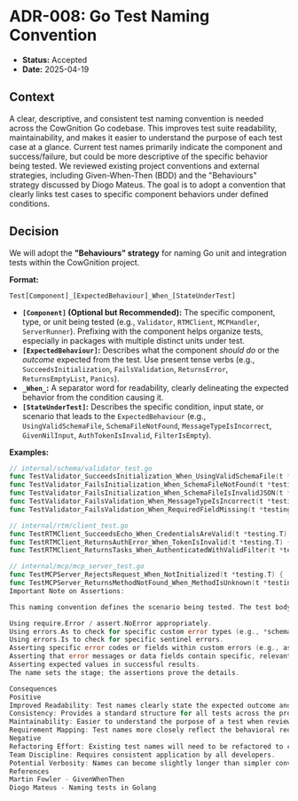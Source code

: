 # ADR-008: Go Test Naming Convention

- **Status:** Accepted
- **Date:** 2025-04-19

## Context

A clear, descriptive, and consistent test naming convention is needed across the CowGnition Go codebase. This improves test suite readability, maintainability, and makes it easier to understand the purpose of each test case at a glance. Current test names primarily indicate the component and success/failure, but could be more descriptive of the specific behavior being tested. We reviewed existing project conventions and external strategies, including Given-When-Then (BDD) and the "Behaviours" strategy discussed by Diogo Mateus. The goal is to adopt a convention that clearly links test cases to specific component behaviors under defined conditions.

## Decision

We will adopt the **"Behaviours" strategy** for naming Go unit and integration tests within the CowGnition project.

**Format:**

`Test[Component]_[ExpectedBehaviour]_When_[StateUnderTest]`

-   **`[Component]` (Optional but Recommended):** The specific component, type, or unit being tested (e.g., `Validator`, `RTMClient`, `MCPHandler`, `ServerRunner`). Prefixing with the component helps organize tests, especially in packages with multiple distinct units under test.
-   **`[ExpectedBehaviour]`:** Describes what the component *should do* or the *outcome* expected from the test. Use present tense verbs (e.g., `SucceedsInitialization`, `FailsValidation`, `ReturnsError`, `ReturnsEmptyList`, `Panics`).
-   **`_When_`:** A separator word for readability, clearly delineating the expected behavior from the condition causing it.
-   **`[StateUnderTest]`:** Describes the specific condition, input state, or scenario that leads to the `ExpectedBehaviour` (e.g., `UsingValidSchemaFile`, `SchemaFileNotFound`, `MessageTypeIsIncorrect`, `GivenNilInput`, `AuthTokenIsInvalid`, `FilterIsEmpty`).

**Examples:**

```go
// internal/schema/validator_test.go
func TestValidator_SucceedsInitialization_When_UsingValidSchemaFile(t *testing.T) { ... }
func TestValidator_FailsInitialization_When_SchemaFileNotFound(t *testing.T) { ... }
func TestValidator_FailsInitialization_When_SchemaFileIsInvalidJSON(t *testing.T) { ... }
func TestValidator_FailsValidation_When_MessageTypeIsIncorrect(t *testing.T) { ... }
func TestValidator_FailsValidation_When_RequiredFieldMissing(t *testing.T) { ... }

// internal/rtm/client_test.go
func TestRTMClient_SucceedsEcho_When_CredentialsAreValid(t *testing.T) { ... }
func TestRTMClient_ReturnsAuthError_When_TokenIsInvalid(t *testing.T) { ... }
func TestRTMClient_ReturnsTasks_When_AuthenticatedWithValidFilter(t *testing.T) { ... }

// internal/mcp/mcp_server_test.go
func TestMCPServer_RejectsRequest_When_NotInitialized(t *testing.T) { ... }
func TestMCPServer_ReturnsMethodNotFound_When_MethodIsUnknown(t *testing.T) { ... }
Important Note on Assertions:

This naming convention defines the scenario being tested. The test body MUST still contain detailed assertions to verify the specifics of the success or failure. This includes:

Using require.Error / assert.NoError appropriately.
Using errors.As to check for specific custom error types (e.g., *schema.ValidationError, *mcperrors.RTMError).
Using errors.Is to check for specific sentinel errors.
Asserting specific error codes or fields within custom errors (e.g., assert.Equal(t, schema.ErrSchemaNotFound, validationErr.Code)).
Asserting that error messages or data fields contain specific, relevant details (e.g., assert.Contains(t, validationErr.Message, "schema file not found"), assert.Equal(t, "/params/filter", validationErr.InstancePath)).
Asserting expected values in successful results.
The name sets the stage; the assertions prove the details.

Consequences
Positive
Improved Readability: Test names clearly state the expected outcome and the conditions under which it occurs.
Consistency: Provides a standard structure for all tests across the project.
Maintainability: Easier to understand the purpose of a test when reviewing or debugging failures.
Requirement Mapping: Test names more closely reflect the behavioral requirements being verified.
Negative
Refactoring Effort: Existing test names will need to be refactored to conform to the new convention.
Team Discipline: Requires consistent application by all developers.
Potential Verbosity: Names can become slightly longer than simpler conventions, though generally shorter than full Given-When-Then.
References
Martin Fowler - GivenWhenThen
Diogo Mateus - Naming tests in Golang
